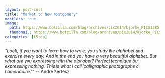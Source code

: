 ```yaml
---
layout: post-coll
title: "Market to New Montgomery"
mastless: true
image:
  path: https://www.botzilla.com/blog/archives/pix2014/bjorke_PICS1285.jpg
  thumbnail: https://www.botzilla.com/blog/archives/pix2014/bjorke_PICS1285.jpg
categories: [fStop]
---
```


<p class="well"><i>"Look, if you want to learn how to write, you study the alphabet and exercise every day. And in the end you have a very beautiful alphabet. But what are you expressing with the alphabet? Perfect technique but expressing nothing. This is what I call 'calligraphic photographs &aacute; l'americaine.'"</i> -- Andr&eacute; Kert&eacute;sz</p>
